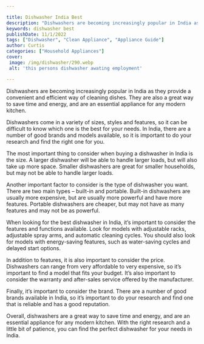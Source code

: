 ```yaml
---

title: Dishwasher India Best
description: "Dishwashers are becoming increasingly popular in India as they provide a convenient and efficient way of cleaning dishes. They are...see more detail"
keywords: dishwasher best
publishDate: 11/1/2022
tags: ["Dishwasher", "Clean Appliance", "Appliance Guide"]
author: Curtis
categories: ["Household Appliances"]
cover: 
 image: /img/dishwasher/290.webp
 alt: 'this persons dishwasher awating employment'

---
```


Dishwashers are becoming increasingly popular in India as they provide a convenient and efficient way of cleaning dishes. They are also a great way to save time and energy, and are an essential appliance for any modern kitchen.

Dishwashers come in a variety of sizes, styles and features, so it can be difficult to know which one is the best for your needs. In India, there are a number of good brands and models available, so it is important to do your research and find the right one for you.

The most important thing to consider when buying a dishwasher in India is the size. A larger dishwasher will be able to handle larger loads, but will also take up more space. Smaller dishwashers are great for smaller households, but may not be able to handle larger loads.

Another important factor to consider is the type of dishwasher you want. There are two main types – built-in and portable. Built-in dishwashers are usually more expensive, but are usually more powerful and have more features. Portable dishwashers are cheaper, but may not have as many features and may not be as powerful.

When looking for the best dishwasher in India, it’s important to consider the features and functions available. Look for models with adjustable racks, adjustable spray arms, and automatic cleaning cycles. You should also look for models with energy-saving features, such as water-saving cycles and delayed start options.

In addition to features, it is also important to consider the price. Dishwashers can range from very affordable to very expensive, so it’s important to find a model that fits your budget. It’s also important to consider the warranty and after-sales service offered by the manufacturer.

Finally, it’s important to consider the brand. There are a number of good brands available in India, so it’s important to do your research and find one that is reliable and has a good reputation.

Overall, dishwashers are a great way to save time and energy, and are an essential appliance for any modern kitchen. With the right research and a little bit of patience, you can find the perfect dishwasher for your needs in India.
